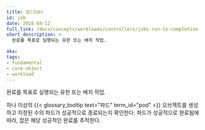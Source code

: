 ```yaml
---
title: 잡(Job)
id: job
date: 2018-04-12
full_link: /docs/concepts/workloads/controllers/jobs-run-to-completion
short_description: >
  완료를 목표로 실행되는 유한 또는 배치 작업.

aka:
tags:
- fundamental
- core-object
- workload
---
```

 완료를 목표로 실행되는 유한 또는 배치 작업.

<!--more-->

하나 이상의 {{< glossary_tooltip text="파드" term_id="pod" >}} 오브젝트를 생성하고 지정된 수의 파드가 성공적으로 종료되는지 확인한다. 파드가 성공적으로 완료됨에 따라, 잡은 해당 성공적인 완료를 추적한다.

